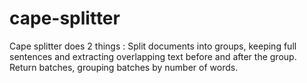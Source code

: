 # cape-splitter

Cape splitter does 2 things :
    Split documents into groups, keeping full sentences and extracting overlapping text before and after the group.
    Return batches, grouping batches by number of words.

